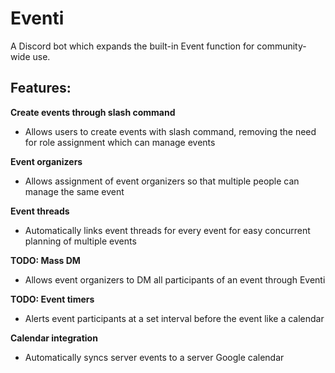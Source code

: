 # Eventi #

A Discord bot which expands the built-in Event function for community-wide use.

## Features: ##
**Create events through slash command**
- Allows users to create events with slash command, removing the need for role assignment which can manage events

**Event organizers**
- Allows assignment of event organizers so that multiple people can manage the same event

**Event threads**
- Automatically links event threads for every event for easy concurrent planning of multiple events

**TODO: Mass DM**
- Allows event organizers to DM all participants of an event through Eventi

**TODO: Event timers**
- Alerts event participants at a set interval before the event like a calendar

**Calendar integration**
- Automatically syncs server events to a server Google calendar
